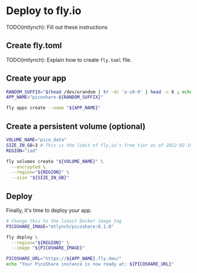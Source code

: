 # Deploy to fly.io

TODO(mtlynch): Fill out these instructions

## Create fly.toml

TODO(mtlynch): Explain how to create `fly.toml` file.

## Create your app

```bash
RANDOM_SUFFIX="$(head /dev/urandom | tr -dc 'a-z0-9' | head -c 6 ; echo '')"
APP_NAME="picoshare-${RANDOM_SUFFIX}"

fly apps create --name "${APP_NAME}"
```

## Create a persistent volume (optional)

```bash
VOLUME_NAME="pico_data"
SIZE_IN_GB=3 # This is the limit of fly.io's free tier as of 2022-02-19
REGION="iad"

fly volumes create "${VOLUME_NAME}" \
  --encrypted \
  --region="${REGION}" \
  --size "${SIZE_IN_GB}"
```

## Deploy

Finally, it's time to deploy your app.

```bash
# Change this to the latest Docker image tag
PICOSHARE_IMAGE="mtlynch/picoshare:0.1.0"

fly deploy \
  --region="${REGION}" \
  --image "${PICOSHARE_IMAGE}"

PICOSHARE_URL="https://${APP_NAME}.fly.dev/"
echo "Your PicoShare instance is now ready at: ${PICOSHARE_URL}"
```
